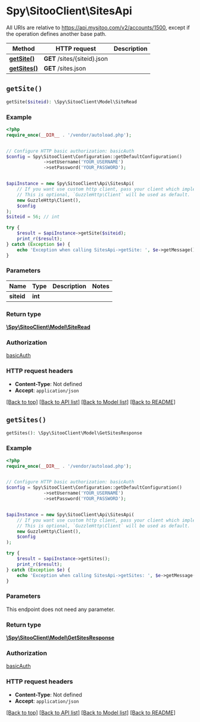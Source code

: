 # Spy\SitooClient\SitesApi

All URIs are relative to https://api.mysitoo.com/v2/accounts/1500, except if the operation defines another base path.

| Method | HTTP request | Description |
| ------------- | ------------- | ------------- |
| [**getSite()**](SitesApi.md#getSite) | **GET** /sites/{siteid}.json |  |
| [**getSites()**](SitesApi.md#getSites) | **GET** /sites.json |  |


## `getSite()`

```php
getSite($siteid): \Spy\SitooClient\Model\SiteRead
```



### Example

```php
<?php
require_once(__DIR__ . '/vendor/autoload.php');


// Configure HTTP basic authorization: basicAuth
$config = Spy\SitooClient\Configuration::getDefaultConfiguration()
              ->setUsername('YOUR_USERNAME')
              ->setPassword('YOUR_PASSWORD');


$apiInstance = new Spy\SitooClient\Api\SitesApi(
    // If you want use custom http client, pass your client which implements `GuzzleHttp\ClientInterface`.
    // This is optional, `GuzzleHttp\Client` will be used as default.
    new GuzzleHttp\Client(),
    $config
);
$siteid = 56; // int

try {
    $result = $apiInstance->getSite($siteid);
    print_r($result);
} catch (Exception $e) {
    echo 'Exception when calling SitesApi->getSite: ', $e->getMessage(), PHP_EOL;
}
```

### Parameters

| Name | Type | Description  | Notes |
| ------------- | ------------- | ------------- | ------------- |
| **siteid** | **int**|  | |

### Return type

[**\Spy\SitooClient\Model\SiteRead**](../Model/SiteRead.md)

### Authorization

[basicAuth](../../README.md#basicAuth)

### HTTP request headers

- **Content-Type**: Not defined
- **Accept**: `application/json`

[[Back to top]](#) [[Back to API list]](../../README.md#endpoints)
[[Back to Model list]](../../README.md#models)
[[Back to README]](../../README.md)

## `getSites()`

```php
getSites(): \Spy\SitooClient\Model\GetSitesResponse
```



### Example

```php
<?php
require_once(__DIR__ . '/vendor/autoload.php');


// Configure HTTP basic authorization: basicAuth
$config = Spy\SitooClient\Configuration::getDefaultConfiguration()
              ->setUsername('YOUR_USERNAME')
              ->setPassword('YOUR_PASSWORD');


$apiInstance = new Spy\SitooClient\Api\SitesApi(
    // If you want use custom http client, pass your client which implements `GuzzleHttp\ClientInterface`.
    // This is optional, `GuzzleHttp\Client` will be used as default.
    new GuzzleHttp\Client(),
    $config
);

try {
    $result = $apiInstance->getSites();
    print_r($result);
} catch (Exception $e) {
    echo 'Exception when calling SitesApi->getSites: ', $e->getMessage(), PHP_EOL;
}
```

### Parameters

This endpoint does not need any parameter.

### Return type

[**\Spy\SitooClient\Model\GetSitesResponse**](../Model/GetSitesResponse.md)

### Authorization

[basicAuth](../../README.md#basicAuth)

### HTTP request headers

- **Content-Type**: Not defined
- **Accept**: `application/json`

[[Back to top]](#) [[Back to API list]](../../README.md#endpoints)
[[Back to Model list]](../../README.md#models)
[[Back to README]](../../README.md)

